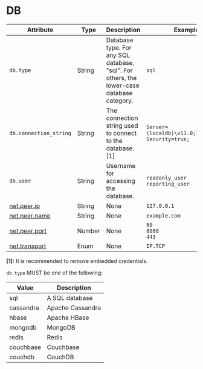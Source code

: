 # DB

<!-- semconv db(tag=connection-level,remove_constraints) -->
| Attribute  | Type | Description  | Example  | Required |
|---|---|---|---|---|
| `db.type` | String | Database type. For any SQL database, "sql". For others, the lower-case database category. | `sql` | Yes |
| `db.connection_string` | String | The connection string used to connect to the database. [1] | `Server=(localdb)\v11.0;Integrated Security=true;` | No |
| `db.user` | String | Username for accessing the database. | `readonly_user`<br>`reporting_user` | No |
| [net.peer.ip](general.md) | String | None | `127.0.0.1` | No |
| [net.peer.name](general.md) | String | None | `example.com` | No |
| [net.peer.port](general.md) | Number | None | `80`<br>`8080`<br>`443` | No |
| [net.transport](general.md) | Enum | None | `IP.TCP` | No |

**[1]:** It is recommended to remove embedded credentials.

`db.type` MUST be one of the following:

| Value  | Description |
|---|---|
| sql | A SQL database |
| cassandra | Apache Cassandra |
| hbase | Apache HBase |
| mongodb | MongoDB |
| redis | Redis |
| couchbase | Couchbase |
| couchdb | CouchDB |

<!-- endsemconv -->